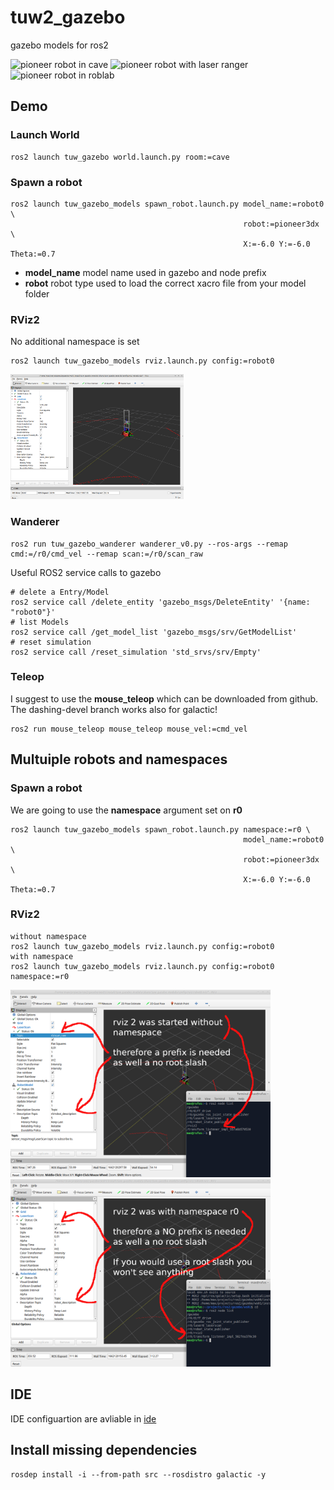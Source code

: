 # tuw2_gazebo
gazebo models for ros2

<img src="tuw_gazebo/res/pioneer_in_cave.png" alt="pioneer robot in cave" height="200px" /> <img src="tuw_gazebo/res/pioneer.png" alt="pioneer robot with laser ranger" height="200px" />  <img src="tuw_gazebo/res/pioneer_in_roblab.png" alt="pioneer robot in roblab" height="200px" />

## Demo
### Launch World
```
ros2 launch tuw_gazebo world.launch.py room:=cave
```
### Spawn a robot
```
ros2 launch tuw_gazebo_models spawn_robot.launch.py model_name:=robot0 \
                                                    robot:=pioneer3dx \
                                                    X:=-6.0 Y:=-6.0 Theta:=0.7
```
* __model_name__ model name used in gazebo and node prefix
* __robot__ robot type used to load the correct xacro file from your model folder
### RViz2
No additional namespace is set
```
ros2 launch tuw_gazebo_models rviz.launch.py config:=robot0
```
<img src="tuw_gazebo/res/pioneer_in_cave_rviz2_no_namespace.png" alt="Rviz2 with pioneer robot in cave" height="200px" />

### Wanderer
```
ros2 run tuw_gazebo_wanderer wanderer_v0.py --ros-args --remap cmd:=/r0/cmd_vel --remap scan:=/r0/scan_raw
```
Useful ROS2 service calls to gazebo
```
# delete a Entry/Model
ros2 service call /delete_entity 'gazebo_msgs/DeleteEntity' '{name: "robot0"}'
# list Models
ros2 service call /get_model_list 'gazebo_msgs/srv/GetModelList' 
# reset simulation
ros2 service call /reset_simulation 'std_srvs/srv/Empty'
```
### Teleop
I suggest to use the __mouse_teleop__ which can be downloaded from github. The dashing-devel branch works also for galactic!
```
ros2 run mouse_teleop mouse_teleop mouse_vel:=cmd_vel
```
## Multuiple robots and namespaces
### Spawn a robot
We are going to use the  __namespace__ argument set on __r0__
```
ros2 launch tuw_gazebo_models spawn_robot.launch.py namespace:=r0 \
                                                    model_name:=robot0 \
                                                    robot:=pioneer3dx \
                                                    X:=-6.0 Y:=-6.0 Theta:=0.7
```
### RViz2
```
without namespace
ros2 launch tuw_gazebo_models rviz.launch.py config:=robot0
with namespace
ros2 launch tuw_gazebo_models rviz.launch.py config:=robot0 namespace:=r0
```
<img src="tuw_gazebo/res/pioneer_in_cave_rviz2_with_namespace_v0.png" alt="Rviz2 with pioneer robot in cave" height="300px" /> <img src="tuw_gazebo/res/pioneer_in_cave_rviz2_with_namespace_v1.png" alt="Rviz2 with pioneer robot in cave" height="300px" />
## IDE
IDE configuartion are avliable in [ide](ide)

## Install missing dependencies
`rosdep install -i --from-path src --rosdistro galactic -y`
